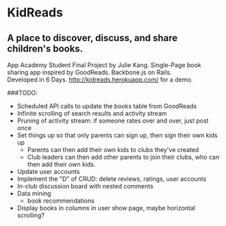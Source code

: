 # KidReads
## A place to discover, discuss, and share children's books.

App Academy Student Final Project by Julie Kang.
Single-Page book sharing app inspired by GoodReads.
Backbone.js on Rails.    
Developed in 6 Days.
http://kidreads.herokuapp.com/ for a demo.

###TODO:

+ Scheduled API calls to update the books table from GoodReads
+ Infinite scrolling of search results and activity stream
+ Pruning of activity stream: if someone rates over and over, just post once
+ Set things up so that only parents can sign up, then sign their own kids up
    + Parents can then add their own kids to clubs they've created
    + Club leaders can then add other parents to join their clubs, who can then add their own kids.
+ Update user accounts
+ Implement the "D" of CRUD: delete reviews, ratings, user accounts
+ In-club discussion board with nested comments
+ Data mining
    + book recommendations
+ Display books in columns in user show page, maybe horizontal scrolling?
